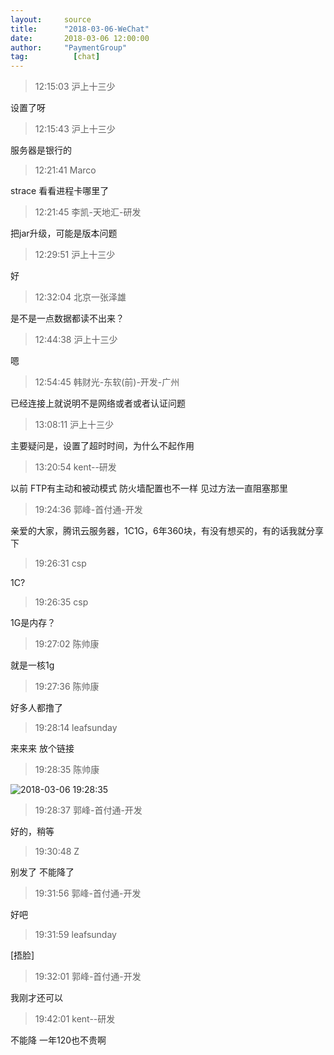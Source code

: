 ```yaml
---
layout:     source 
title:      "2018-03-06-WeChat"
date:       2018-03-06 12:00:00
author:     "PaymentGroup"
tag:		  [chat]
---
```

> 12:15:03  沪上十三少  
   
设置了呀  
   
> 12:15:43  沪上十三少  
   
服务器是银行的  
   
> 12:21:41  Marco  
   
strace 看看进程卡哪里了  
   
> 12:21:45  李凯-天地汇-研发  
   
把jar升级，可能是版本问题  
   
> 12:29:51  沪上十三少  
   
好  
   
> 12:32:04  北京一张泽雄  
   
是不是一点数据都读不出来？  
   
> 12:44:38  沪上十三少  
   
嗯  
   
> 12:54:45  韩财光-东软(前)-开发-广州  
   
已经连接上就说明不是网络或者或者认证问题  
   
> 13:08:11  沪上十三少  
   
主要疑问是，设置了超时时间，为什么不起作用  
   
> 13:20:54  kent--研发  
   
以前 FTP有主动和被动模式 防火墙配置也不一样  见过方法一直阻塞那里  
   
> 19:24:36  郭峰-首付通-开发  
   
亲爱的大家，腾讯云服务器，1C1G，6年360块，有没有想买的，有的话我就分享下  
   
> 19:26:31  csp  
   
1C?  
   
> 19:26:35  csp  
   
1G是内存？  
   
> 19:27:02  陈帅康  
   
就是一核1g  
   
> 19:27:36  陈帅康  
   
好多人都撸了  
   
> 19:28:14  leafsunday  
   
来来来 放个链接  
   
> 19:28:35  陈帅康  
   
![2018-03-06 19:28:35](http://static.cocolian.org/img/20180306_192835.png) 
   
> 19:28:37  郭峰-首付通-开发  
   
好的，稍等  
   
> 19:30:48  Z  
   
别发了 不能降了  
   
> 19:31:56  郭峰-首付通-开发  
   
好吧  
   
> 19:31:59  leafsunday  
   
[捂脸]  
   
> 19:32:01  郭峰-首付通-开发  
   
我刚才还可以  
   
> 19:42:01  kent--研发  
   
不能降 一年120也不贵啊  
   
